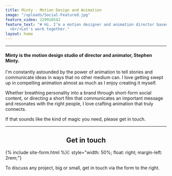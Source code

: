 ```yaml
---
title: Minty - Motion Design and Animation
image: "/uploads/Social-Featured.jpg"
feature_video: 229910542
feature_text: "# Hi. I’m a motion designer and animation director based in Bristol.
  <br/>Let's work together."
layout: home
---
```


<div id="profile"></div>

---

#### Minty is the motion design studio of director and animator, Stephen Minty.

I'm constantly astounded by the power of animation to tell stories and communicate ideas in ways that no other medium can. I love getting swept up in compelling animation almost as much as I enjoy creating it myself.

Whether breathing personality into a brand through short-form social content, or directing a short film that communicates an important message and resonates with the right people, I love crafting animation that truly connects.

If that sounds like the kind of magic you need, please get in touch.

<div id="contact"></div>

---

<h2 style="text-align: center;">Get in touch</h2>

{% include site-form.html %}{: style="width: 50%; float: right; margin-left: 2rem;"}

To discuss any project, big or small, get in touch via the form to the right.

